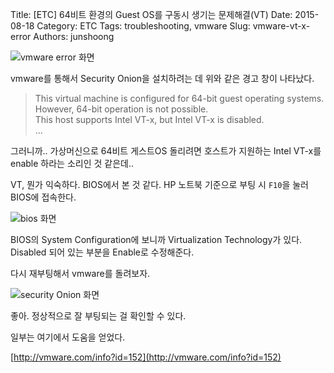 Title: [ETC] 64비트 환경의 Guest OS를 구동시 생기는 문제해결(VT)
Date: 2015-08-18
Category: ETC
Tags: troubleshooting, vmware
Slug: vmware-vt-x-error
Authors: junshoong

![vmware error 화면](/images/2015-08-18/01.jpg)

vmware를 통해서 Security Onion을 설치하려는 데 위와 같은 경고 창이 나타났다.


>This virtual machine is configured for 64-bit guest operating systems.  
>However, 64-bit operation is not possible.  
>This host supports Intel VT-x, but Intel VT-x is disabled.  
>...  


그러니까.. 가상머신으로 64비트 게스트OS 돌리려면 호스트가 지원하는 Intel VT-x를 enable 하라는 소리인 것 같은데..

VT, 뭔가 익숙하다. BIOS에서 본 것 같다. HP 노트북 기준으로 부팅 시 `F10`을 눌러 BIOS에 접속한다.

![bios 화면](/images/2015-08-18/02.jpg)

BIOS의 System Configuration에 보니까 Virtualization Technology가 있다. Disabled 되어 있는 부분을 Enable로 수정해준다.

다시 재부팅해서 vmware를 돌려보자.

![security Onion 화면](/images/2015-08-18/03.png)

좋아. 정상적으로 잘 부팅되는 걸 확인할 수 있다.


일부는 여기에서 도움을 얻었다.

[http://vmware.com/info?id=152](http://vmware.com/info?id=152)
